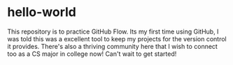 # hello-world
This repository is to practice GitHub Flow. Its my first time using GitHub, I was told this was a excellent tool to keep my projects for the version control it provides. There's also a thriving community here that I wish to connect too as a CS major in college now! Can't wait to get started!
